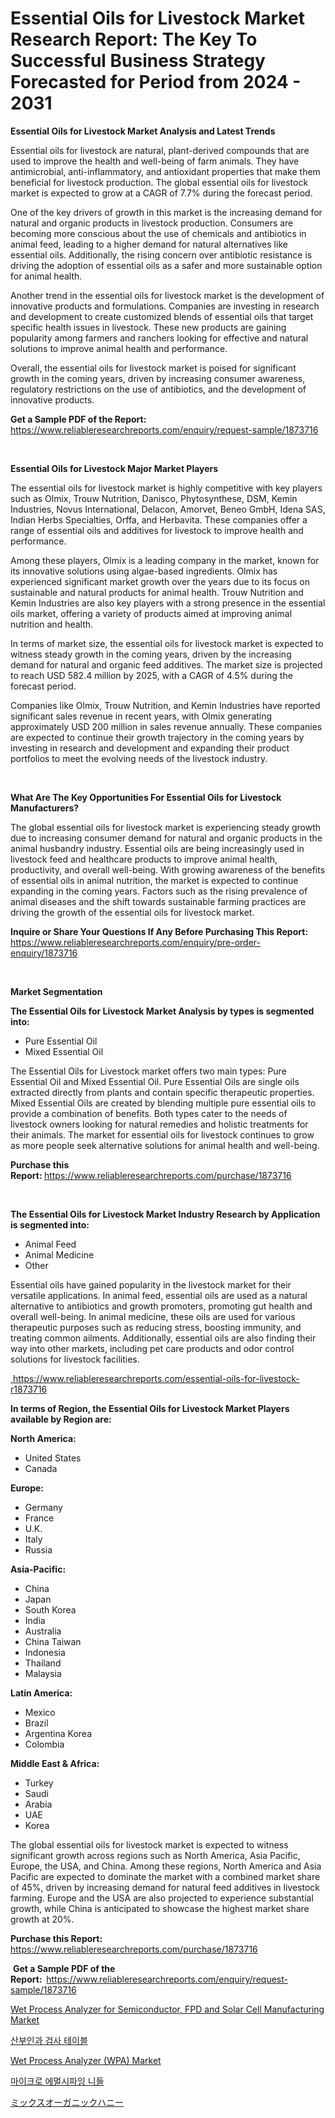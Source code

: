 <p><h1>Essential Oils for Livestock Market Research Report: The Key To Successful Business Strategy Forecasted for Period from 2024 - 2031</h1></p><p><strong>Essential Oils for Livestock Market Analysis and Latest Trends</strong></p>
<p><p>Essential oils for livestock are natural, plant-derived compounds that are used to improve the health and well-being of farm animals. They have antimicrobial, anti-inflammatory, and antioxidant properties that make them beneficial for livestock production. The global essential oils for livestock market is expected to grow at a CAGR of 7.7% during the forecast period.</p><p>One of the key drivers of growth in this market is the increasing demand for natural and organic products in livestock production. Consumers are becoming more conscious about the use of chemicals and antibiotics in animal feed, leading to a higher demand for natural alternatives like essential oils. Additionally, the rising concern over antibiotic resistance is driving the adoption of essential oils as a safer and more sustainable option for animal health.</p><p>Another trend in the essential oils for livestock market is the development of innovative products and formulations. Companies are investing in research and development to create customized blends of essential oils that target specific health issues in livestock. These new products are gaining popularity among farmers and ranchers looking for effective and natural solutions to improve animal health and performance.</p><p>Overall, the essential oils for livestock market is poised for significant growth in the coming years, driven by increasing consumer awareness, regulatory restrictions on the use of antibiotics, and the development of innovative products.</p></p>
<p><strong>Get a Sample PDF of the Report:&nbsp;</strong> <a href="https://www.reliableresearchreports.com/enquiry/request-sample/1873716">https://www.reliableresearchreports.com/enquiry/request-sample/1873716</a></p>
<p>&nbsp;</p>
<p><strong>Essential Oils for Livestock Major Market Players</strong></p>
<p><p>The essential oils for livestock market is highly competitive with key players such as Olmix, Trouw Nutrition, Danisco, Phytosynthese, DSM, Kemin Industries, Novus International, Delacon, Amorvet, Beneo GmbH, Idena SAS, Indian Herbs Specialties, Orffa, and Herbavita. These companies offer a range of essential oils and additives for livestock to improve health and performance.</p><p>Among these players, Olmix is a leading company in the market, known for its innovative solutions using algae-based ingredients. Olmix has experienced significant market growth over the years due to its focus on sustainable and natural products for animal health. Trouw Nutrition and Kemin Industries are also key players with a strong presence in the essential oils market, offering a variety of products aimed at improving animal nutrition and health.</p><p>In terms of market size, the essential oils for livestock market is expected to witness steady growth in the coming years, driven by the increasing demand for natural and organic feed additives. The market size is projected to reach USD 582.4 million by 2025, with a CAGR of 4.5% during the forecast period.</p><p>Companies like Olmix, Trouw Nutrition, and Kemin Industries have reported significant sales revenue in recent years, with Olmix generating approximately USD 200 million in sales revenue annually. These companies are expected to continue their growth trajectory in the coming years by investing in research and development and expanding their product portfolios to meet the evolving needs of the livestock industry.</p></p>
<p>&nbsp;</p>
<p><strong>What Are The Key Opportunities For Essential Oils for Livestock Manufacturers?</strong></p>
<p><p>The global essential oils for livestock market is experiencing steady growth due to increasing consumer demand for natural and organic products in the animal husbandry industry. Essential oils are being increasingly used in livestock feed and healthcare products to improve animal health, productivity, and overall well-being. With growing awareness of the benefits of essential oils in animal nutrition, the market is expected to continue expanding in the coming years. Factors such as the rising prevalence of animal diseases and the shift towards sustainable farming practices are driving the growth of the essential oils for livestock market.</p></p>
<p><strong>Inquire or Share Your Questions If Any Before Purchasing This Report:</strong> <a href="https://www.reliableresearchreports.com/enquiry/pre-order-enquiry/1873716">https://www.reliableresearchreports.com/enquiry/pre-order-enquiry/1873716</a></p>
<p>&nbsp;</p>
<p><strong>Market Segmentation</strong></p>
<p><strong>The Essential Oils for Livestock Market Analysis by types is segmented into:</strong></p>
<p><ul><li>Pure Essential Oil</li><li>Mixed Essential Oil</li></ul></p>
<p><p>The Essential Oils for Livestock market offers two main types: Pure Essential Oil and Mixed Essential Oil. Pure Essential Oils are single oils extracted directly from plants and contain specific therapeutic properties. Mixed Essential Oils are created by blending multiple pure essential oils to provide a combination of benefits. Both types cater to the needs of livestock owners looking for natural remedies and holistic treatments for their animals. The market for essential oils for livestock continues to grow as more people seek alternative solutions for animal health and well-being.</p></p>
<p><strong>Purchase this Report:&nbsp;</strong><a href="https://www.reliableresearchreports.com/purchase/1873716">https://www.reliableresearchreports.com/purchase/1873716</a></p>
<p>&nbsp;</p>
<p><strong>The Essential Oils for Livestock Market Industry Research by Application is segmented into:</strong></p>
<p><ul><li>Animal Feed</li><li>Animal Medicine</li><li>Other</li></ul></p>
<p><p>Essential oils have gained popularity in the livestock market for their versatile applications. In animal feed, essential oils are used as a natural alternative to antibiotics and growth promoters, promoting gut health and overall well-being. In animal medicine, these oils are used for various therapeutic purposes such as reducing stress, boosting immunity, and treating common ailments. Additionally, essential oils are also finding their way into other markets, including pet care products and odor control solutions for livestock facilities.</p></p>
<p><a href="https://www.reliableresearchreports.com/essential-oils-for-livestock-r1873716">&nbsp;https://www.reliableresearchreports.com/essential-oils-for-livestock-r1873716</a></p>
<p><strong>In terms of Region, the Essential Oils for Livestock Market Players available by Region are:</strong></p>
<p>
    <p> <strong> North America: </strong>
        <ul>
            <li>United States</li>
            <li>Canada</li>
        </ul>
        </p> 
    <p> <strong> Europe: </strong>
        <ul>
            <li>Germany</li>
            <li>France</li>
            <li>U.K.</li>
            <li>Italy</li>
            <li>Russia</li>
        </ul>
        </p> 
    <p> <strong> Asia-Pacific: </strong>
        <ul>
            <li>China</li>
            <li>Japan</li>
            <li>South Korea</li>
            <li>India</li>
            <li>Australia</li>
            <li>China Taiwan</li>
            <li>Indonesia</li>
            <li>Thailand</li>
            <li>Malaysia</li>
        </ul>
        </p> 
    <p> <strong> Latin America: </strong>
        <ul>
            <li>Mexico</li>
            <li>Brazil</li>
            <li>Argentina Korea</li>
            <li>Colombia</li>
        </ul>
        </p> 
    <p> <strong> Middle East & Africa: </strong>
        <ul>
            <li>Turkey</li>
            <li>Saudi</li>
            <li>Arabia</li>
            <li>UAE</li>
            <li>Korea</li>
        </ul>
    </p>
    </p>
<p><p>The global essential oils for livestock market is expected to witness significant growth across regions such as North America, Asia Pacific, Europe, the USA, and China. Among these regions, North America and Asia Pacific are expected to dominate the market with a combined market share of 45%, driven by increasing demand for natural feed additives in livestock farming. Europe and the USA are also projected to experience substantial growth, while China is anticipated to showcase the highest market share growth at 20%.</p></p>
<p><strong>Purchase this Report: </strong><a href="https://www.reliableresearchreports.com/purchase/1873716">https://www.reliableresearchreports.com/purchase/1873716</a></p>
<p>&nbsp;<strong>Get a Sample PDF of the Report:&nbsp;&nbsp;</strong><a href="https://www.reliableresearchreports.com/enquiry/request-sample/1873716">https://www.reliableresearchreports.com/enquiry/request-sample/1873716</a></p>
<p><strong></strong></p>
<p><p><a href="https://github.com/zcbxbnir25/Market-Research-Report-List-1/blob/main/wet-process-analyzer-for-semiconductor-fpd-and-solar-cell-manufacturing-market.md">Wet Process Analyzer for Semiconductor, FPD and Solar Cell Manufacturing Market</a></p><p><a href="https://github.com/OliverBarry1954/Market-Research-Report-List-1/blob/main/2384897126668.md">산부인과 검사 테이블</a></p><p><a href="https://github.com/mhrnetwork1/Market-Research-Report-List-1/blob/main/wet-process-analyzer-wpa-market.md">Wet Process Analyzer (WPA) Market</a></p><p><a href="https://github.com/asratman/Market-Research-Report-List-1/blob/main/2063567126667.md">마이크로 에멀시파잉 니들</a></p><p><a href="https://github.com/xemfu2379520/Market-Research-Report-List-2/blob/main/9577283119405.md">ミックスオーガニックハニー</a></p></p>
